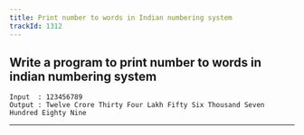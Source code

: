 ```yaml
---
title: Print number to words in Indian numbering system
trackId: 1312
---
```


## Write a program to print number to words in indian numbering system

```
Input  : 123456789
Output : Twelve Crore Thirty Four Lakh Fifty Six Thousand Seven Hundred Eighty Nine
```

---
